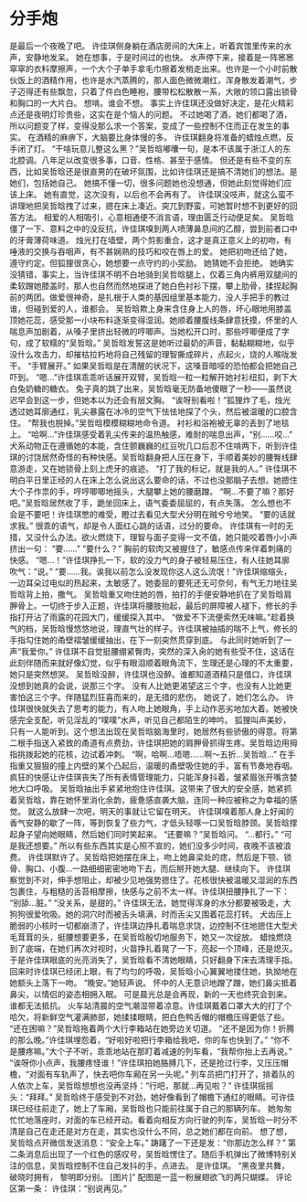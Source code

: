 # 分手炮

是最后一个夜晚了吧。
许佳琪侧身躺在酒店房间的大床上，听着宾馆里传来的水声，安静地发呆。
她在想事，于是时间过的也快。
水声停下来，接着是一阵窸窸窣窣的衣料摩擦声，一个大个子单手拿毛巾擦着发梢走出来。也许是一个小时前散伙饭上的酒精作用，也许是水汽蒸腾的，那人面色微微潮红，浑身散发着潮气，步子迈得还有些飘忽，只着了件白色睡袍，腰带松松散散一系，大敞的领口露出锁骨和胸口的一大片白。
想啃。谁会不想。
事实上许佳琪还没做好决定，是花火精彩点还是夜明灯珍贵些，这实在是个恼人的问题。
不过她喝了酒，她们都喝了酒，所以问题变了样，变得没那么求一个答案，变成了一些控制不住而正在发生的事实。
在酒精的麻痹下，大脑要比身体慢的多。
许佳琪翻身将准备的蜡烛点燃，反手闭了灯。
“干啥玩意儿整这么黑？”吴哲晗嘟囔一句，是本不该属于浙江人的东北腔调。八年足以改变很多事，口音、性格、甚至于感情。
但还是有些不变的东西，比如吴哲晗还是很直男的在破坏氛围，比如许佳琪还是搞不清她们的想法。是她们，包括她自己。
她搞不懂一切，很多问题她也没想通，但她此刻觉得她们应该上床。
她有直觉，这次没有，以后也不会再有了。
许佳琪没吱声，就这么蛮不讲理地把吴哲晗拽了过来，摁在床上凑近。突兀到野蛮，可她暂时想不到更好的回答方法。
相爱的人相吸引，心意相通便不消言语，理由匮乏行动便足矣。
吴哲晗僵了一下、意料之中的没反抗，许佳琪嗅到两人喷薄鼻息间的乙醇，尝到前者口中的牙膏薄荷味道。
烛光打在墙壁，两个剪影重合，这才是真正意义上的初吻，有唾液的交换与吞咽声，有不甚娴熟的技巧和咬在唇上的爱。
她把初吻还给了她，遵守约定。但狐狸很贪心，她想要一点守约的小奖励。
她猜她不会拒绝。
她确实没猜错，事实上，当许佳琪不明不白地骑到吴哲晗腿上，仅着三角内裤用双腿间的柔软蹭她膝盖时，那人也自然而然地探进了她白色衬衫下摆，攀上肋骨，揉捏起胸前的两团。做爱很神奇，是扎根于人类的基因组里基本能力，没人手把手的教过谁，但碰到爱的人，谁都会。
吴哲晗欺上身来含住身上人的唇，坏心眼地用膝盖顶她花蕊，感受那一小块布料逐渐变得湿润。她顺着腰腹线条肆意抚摸，怀里的人喘息声加剧着，从嗓子里挤出轻微的哼唧声。当她松开口时，那些哼唧便成了字句，成了软糯的“吴哲晗。”
吴哲晗发誓这是她听过最奶的声音，黏黏糊糊地，似乎没什么攻击力，却摧枯拉朽地将自己残留的理智撕成碎片，点起火，烧的人喉咙发干。
“手臂展开。”
如果吴哲晗是在清醒的状况下，这嗓音暗哑的恐怕都会把她自己吓到。
“嗯…”许佳琪乖乖听话展开双臂，吴哲晗一粒一粒解开她衬衫纽扣，剥下大白兔奶糖的糖衣。
兔子真的跳了出来，吴哲晗毫无防备地傻眼了一秒——虽然说迟早会到这一步，但她本以为还会有层文胸。
“诶呀别看啦！”狐狸炸了毛，烛光透过她耳廓通红，乳尖暴露在冰冷的空气下怯怯地探了个头，然后被温暖的口腔含住。
“帮我也脱掉。”吴哲晗模模糊糊地命令道。
衬衫和浴袍被无辜的丢到了地毯上。
“哈啊…”许佳琪感受着乳尖传来的温热触感，难耐的喘息出声，“别……咬…”
犬系动物正在遵循她的本能，含住颤巍巍的红豆吮几口后忍不住啃两下，听到许佳琪的讨饶居然奇怪的有种快感。吴哲晗翻身把人压在身下，手顺着美妙的腰臀线肆意游走，又在她锁骨上刻上虎牙的痕迹。
“打了我的标记，就是我的人。”
许佳琪不明白平日里正经的人在床上怎么说出这么要命的话，不过也没那脑子去想。她摁住大个子作祟的手，哼哼唧唧地摇头，大腿攀上她的腰磨蹭。
“啊…不要了嘛？那好吧。”吴哲晗居然收了手，跪坐回床上，语气委委屈屈的，有点失落。
怎么想也不会是不要吧！许佳琪憋的难受，瞪过去看见大型犬分明在贼兮兮地笑。
“要的话就求我。”
很乖的语气，却是令人面红心跳的话语，过分的要命。
许佳琪有一时的无措，又没什么办法。欲火燃烧下，理智与面子变得一文不值，她只能咬着唇小小声挤出一句：
“要……”
“要什么？”
胸前的软肉又被握住了，敏感点传来伴着刺痛的快感。
“嗯…！”许佳琪挣扎一下，软的没力气的身子被轻易压住，有人往她耳廓吹气：“说。”
“要……我。诶我以前怎么没发现你这人这么流氓！”许佳琪缩缩头，一边耳朵过电似的热起来，太敏感了。她委屈的要死还无可奈何，有气无力地往吴哲晗背上拍，撒气。
吴哲晗重又吻住她的唇，拍打的手便安静地扒在了吴哲晗肩胛骨上。一切终于步入正题，许佳琪将腰肢抬起，最后的屏障被人褪下，修长的手指打开沾了雨露的花园大门，缓缓探入其中。
“做爱不下流便索然无味嘛。”趁着换气的档，吴哲晗慢悠悠地说，理直气壮的样子。许佳琪被抽插的喘不上气，修长的手指勾住她的甬壁褶皱缓缓抽出，在下一刻突然贯穿到底。
与此同时她听到了一声“我爱你。”
许佳琪不自觉挺腰绷紧臀肉，突然的深入肏的她有些受不住，这话在此刻伴随而来就好像幻觉，似乎有眼泪顺着眼角流下，生理还是心理的不太重要，她只是突然想哭。
吴哲晗没醉，许佳琪也没醉。谁都知道酒精只是借口，许佳琪没想到她真的会说，说那三个字。
没有人比她更渴望这三个字，也没有人比她更害怕这三个字。伴随猛烈狂喜而来的，是无措的悲伤。
她说了，她们怎么办。
许佳琪很快就失去了思考的能力，有人吻上她眼角，手上动作恶劣地加大着。她被快感完全支配，听见淫乱的“噗噗”水声，听见自己都陌生的呻吟。
狐狸叫声美妙，只有一人能听到。这个想法出现在吴哲晗脑海里时，她居然有些骄傲的得意。将第二根手指送入紧致的甬道有点费劲，许佳琪把她的肩胛骨抓得生疼。吴哲晗边用拇指挑拨起她的花核，边试着冲刺。
“啊，哈啊…唔嗯……啊～五折...吴哲晗...”
在手指重又狠狠的撞上内壁的某个凸起后，温暖的甬壁吸住她的手，富有节奏地吞咽。疯狂的快感让许佳琪丧失了所有表情管理能力，只能浑身抖着，皱紧眉张开嘴贪婪地大口呼吸。
吴哲晗抽出手紧紧地抱住许佳琪。这带来了很大的安全感，她紧抓着吴哲晗，靠在她怀里消化余韵，疲惫感直袭大脑，连同一种应被称之为幸福的感觉。
就这么放肆一次吧，明天的事就让它留在明天。
许佳琪嗅着那人身上好闻的香气安静的歇了一阵，等到恢复了些力气，才低头轻啄一口吴哲晗脖颈。吴哲晗撑起身子望向她眼睛，然后她们同时笑起来。
“还要嘛？”吴哲晗问。
“...都行。”
“可是我还想要。”
所以有些东西其实是心照不宣的，她们没多少时间，夜晚不该被浪费。
许佳琪默许了。吴哲晗把她摆在床上，吻上她鼻梁处的痣，然后是下颚、锁骨、胸口、小腹...一路细细密密地吻下去，而后掰开她大腿、继续向下。
许佳琪察觉到不对，伸手想阻止，却被少见地强势摁住了。花核很快被温暖又湿润的东西包裹住，与粗糙的舌苔相摩擦，快感与之前不太一样。许佳琪扭腰挣扎了一下：
“别舔...脏。”
“没关系，是甜的。”
许佳琪无法，她觉得浑身的水分都要被吸走，大狗狗很爱吮吸。她的洞穴时而被舌头填满，时而舌尖又围着花蕊打转。
犬齿压上脆弱的小核时一切都崩溃了，许佳琪边挣扎着喘息求饶，边控制不住地摁住大型犬毛茸茸的头，挺腰想要更多，在吴哲晗殷切地服务下，她又一次绽放。
蜡烛燃烧到了底端，在她们再次对视时，火苗挣扎着晃了一下，亮起一个顶峰，还是熄灭。于是许佳琪眼底的光亮消失了，吴哲晗看不清她眼睛，只好翻身下床去清理手指。
回来时许佳琪已经闭上眼，有了均匀的呼吸，吴哲晗小心翼翼地搂住她，执拗地在她额头上落下一吻。
“晚安。”她轻声说。
怀中的人无意识地蹭了蹭，她们鼻尖抵着鼻尖，以情侣的姿态相拥入眠。
可是晨光总是会再现，新的一天也终究会到来。谁都无法抵抗。
火车站清晨的空气潮湿带着凉意。许佳琪戴着口罩大大的打了个哈欠，将新鲜空气灌满肺部，她揉揉眼睛，把白色鸭舌帽的帽檐压得更低了些。
“还在困嘛？”吴哲晗拖着两个大行李箱站在她旁边关切道。
“还不是因为你！折腾的那么晚。”许佳琪埋怨着，“好啦好啦把行李箱给我吧，你的车也快到了。”
“你不是腰疼嘛。”大个子不听，乖乖地站在那盯着减速的列车看，“我帮你抬上去再说。”
“诶呀你小点声，我腰疼怪谁！”许佳琪拍她胳膊几下，还是抢过行李，又压压帽檐，“对面有车轨声了，快去吧你车厢在另一头呢。”
列车员把门打开了，排着队的人依次上车，吴哲晗想想也没再坚持：“行吧，那就...再见啦？”
许佳琪摇摇头：“拜拜。”
吴哲晗终于感受到不对劲，她好像看到了帽檐下通红的眼睛。可许佳琪已经往前走了，她上了车厢，吴哲晗也只能前往属于自己的那辆列车。
她匆匆忙忙地落座时，对面的车已经开动。看着向相反方向行驶的列车，吴哲晗一时分不清是自己在走还是对方在走，其实也没什么不同，总之她们都在向前。
想了想，吴哲晗点开微信发送消息：“安全上车。”
踌躇了一下还是发：“你那边怎么样？”
第二条消息后出现了一个红色的感叹号，吴哲晗愣住了。随后手机弹出了微博特别关注的信息，吴哲晗控制不住自己发抖的手，点进去。
是许佳琪。
“黑夜里共舞，
破晓时拥有，
黎明即分别。
[图片]”
配图是一蓝一粉展翅欲飞的两只蝴蝶。
评论区第一条：
许佳琪：“别说再见。”
